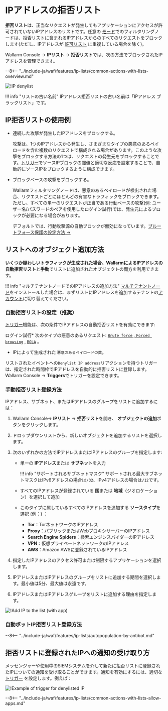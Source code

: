 # IPアドレスの拒否リスト

**拒否リスト**は、正当なリクエストが発生してもアプリケーションにアクセスが許可されていないIPアドレスのリストです。任意の [モード](../../admin-en/configure-wallarm-mode.md)でのフィルタリングノードは、拒否リストに含まれるIPアドレスからのすべてのリクエストをブロックします(ただし、IPアドレスが [許可リスト](allowlist.md) に重複している場合を除く)。

Wallarm Console → **IPリスト** → **拒否リスト**では、次の方法でブロックされたIPアドレスを管理できます。

--8<-- "../include-ja/waf/features/ip-lists/common-actions-with-lists-overview.md"

![!IP denylist](../../images/user-guides/ip-lists/denylist-apps.png)

!!! info "リストの古い名前"
    IPアドレス拒否リストの古い名前は「IPアドレス ブラックリスト」です。

## IP拒否リストの使用例

* 連続した攻撃が発生したIPアドレスをブロックする。

    攻撃は、1つのIPアドレスから発生し、さまざまなタイプの悪意のあるペイロードを含む複数のリクエストで構成される場合があります。このような攻撃をブロックする方法の1つは、リクエストの発生元をブロックすることです。[トリガー](../triggers/trigger-examples.md#denylist-ip-if-4-or-more-malicious-payloads-are-detected-in-1-hour)でソースIPブロックの閾値と適切な反応を設定することで、自動的にソースIPをブロックするように構成できます。
  
* ブロックベースの攻撃をブロックする。

    Wallarmフィルタリングノードは、悪意のあるペイロードが検出された場合、リクエストごとにほとんどの有害なトラフィックをブロックできます。ただし、すべての単一のリクエストが正当である行動ベースの攻撃\(例: ユーザー名/パスワードのペアを使用したログイン試行\)では、発生元によるブロックが必要になる場合があります。

    デフォルトでは、行動攻撃源の自動ブロックが無効になっています。[ブルートフォース保護の設定方法 →](../../admin-en/configuration-guides/protecting-against-bruteforce.md#configuration-steps)

## リストへのオブジェクト追加方法

**いくつか疑わしいトラフィックが生成された場合、WallarmによるIPアドレスの自動拒否リスト**と**手動**でリストに追加されたオブジェクトの両方を利用できます。

!!! info "マルチテナントノードでのIPアドレスの追加方法"
    [マルチテナントノード](../../installation/multi-tenant/overview.md)をインストールした場合は、まずリストにIPアドレスを追加するテナントの[アカウント](../../installation/multi-tenant/configure-accounts.md#tenant-account-structure)に切り替えてください。

### 自動拒否リストの設定（推奨）

 [トリガー](../../user-guides/triggers/triggers.md)機能は、次の条件でIPアドレスの自動拒否リストを有効にできます:

ログイン試行* 次のタイプの悪意のあるリクエスト: [`Brute force` , `Forced browsing`](../../admin-en/configuration-guides/protecting-against-bruteforce.md) , [`BOLA`](../../admin-en/configuration-guides/protecting-against-bola.md) 。
* IPによって生成された `悪意のあるペイロードの数`。

リストされたイベントへの`Denylist IP address`リアクションを持つトリガーは、指定された時間枠でIPアドレスを自動的に拒否リストに登録します。Wallarm Console → **Triggers**でトリガーを設定できます。

### 手動拒否リスト登録方法

IPアドレス、サブネット、またはIPアドレスのグループをリストに追加するには：

1. Wallarm Console→ **IPリスト** → **拒否リスト**を開き、 **オブジェクトの追加**ボタンをクリックします。
2. ドロップダウンリストから、新しいオブジェクトを追加するリストを選択します。
3. 次のいずれかの方法でIPアドレスまたはIPアドレスのグループを指定します:

    * 単一の **IPアドレス**または **サブネット**を入力

        !!! info "サポートされるサブネットマスク"
            サポートされる最大サブネットマスクはIPv6アドレスの場合は`/32`、IPv4アドレスの場合は`/12`です。

    * すべてのIPアドレスが登録されている **国**または **地域**（ジオロケーション）を選択して追加
    * このタイプに属しているすべてのIPアドレスを追加する **ソースタイプ**を選択 \(例：\) ：
        * **Tor**：TorネットワークのIPアドレス
        * **Proxy**：パブリックまたはWebプロキシサーバーのIPアドレス
        * **Search Engine Spiders**：検索エンジンスパイダーのIPアドレス
        * **VPN**：仮想プライベートネットワークのIPアドレス
        * **AWS**：Amazon AWSに登録されているIPアドレス
4. 指定したIPアドレスのアクセス許可または制限するアプリケーションを選択します。
5. IPアドレスまたはIPアドレスのグループをリストに追加する期間を選択します。最小値は5分、最大値は永遠です。
6. IPアドレスまたはIPアドレスグループをリストに追加する理由を指定します。

![!Add IP to the list (with app)](../../images/user-guides/ip-lists/add-ip-to-list-app.png)

### 自動ボットIP拒否リスト登録方法

--8<-- "../include-ja/waf/features/ip-lists/autopopulation-by-antibot.md"

## 拒否リストに登録されたIPへの通知の受け取り方

メッセンジャーや使用中のSIEMシステムを介して新たに拒否リストに登録されたIPについての通知を受け取ることができます。通知を有効にするには、適切な [トリガー](../triggers/triggers.md) を設定します。例えば：

![!Example of trigger for denylisted IP](../../images/user-guides/triggers/trigger-example4.png)

--8<-- "../include-ja/waf/features/ip-lists/common-actions-with-lists-allow-apps.md"